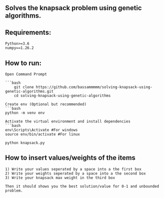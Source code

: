## Solves the knapsack problem using genetic algorithms.

## Requirements:
    Python>=3.6
    numpy==1.26.2

## How to run:
    Open Command Prompt

    ```bash
        git clone https://github.com/bassammmmm/solving-knapsack-using-genetic-algorithms.git
        cd solving-knapsack-using-genetic-algorithms

    Create env (Optional but recommended)
    ```bash
    python -m venv env
    
    Activate the virtual environment and install dependencies
    ```bash
    env\Scripts\Activate #For windows
    source env/bin/activate #For linux

    python knapsack.py

## How to insert values/weights of the items
    1) Write your values seperated by a space into a the first box
    2) Write your weights seperated by a space into a the second box
    3) Write your knapsack max weight in the third box

    Then it should shows you the best solution/value for 0-1 and unbounded problem.

